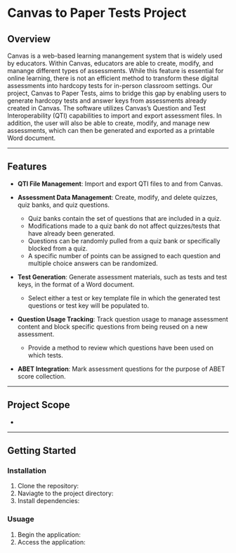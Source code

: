 # Canvas to Paper Tests Project

## Overview

Canvas is a web-based learning manangement system that is widely used by educators. Within Canvas, educators are able to create, modify, and manange different types of assessments. While this feature is essential for online learning, there is not an efficient method to transform these digital assessments into hardcopy tests for in-person classroom settings. Our project, Canvas to Paper Tests, aims to bridge this gap by enabling users to generate hardcopy tests and answer keys from assessments already created in Canvas. The software utilizes Canvas’s Question and Test Interoperability (QTI) capabilities to import and export assessment files. In addition, the user will also be able to create, modify, and manage new assessments, which can then be generated and exported as a printable Word document.

___

## Features

* **QTI File Management**: Import and export QTI files to and from Canvas.  

* **Assessment Data Management**: Create, modify, and delete quizzes, quiz banks, and quiz questions.
    - Quiz banks contain the set of questions that are included in a quiz. 
    - Modifications made to a quiz bank do not affect quizzes/tests that have already been generated. 
    - Questions can be randomly pulled from a quiz bank or specifically blocked from a quiz.
    - A specific number of points can be assigned to each question and multiple choice answers can be randomized.

* **Test Generation**: Generate assessment materials, such as tests and test keys, in the format of a Word document.
    - Select either a test or key template file in which the generated test questions or test key will be populated to.

* **Question Usage Tracking**: Track question usage to manage assessment content and block specific questions from being reused on a new assessment. 
    - Provide a method to review which questions have been used on which tests. 

* **ABET Integration**: Mark assessment questions for the purpose of ABET score collection. 

___

## Project Scope 
* 

___

## Getting Started
### Installation
1. Clone the repository:
2. Naviagte to the project directory:
3. Install dependencies:

### Usuage 
1. Begin the application:
2. Access the application:











